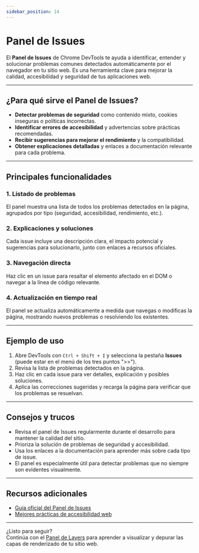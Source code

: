 ```yaml
---
sidebar_position: 14
---
```


# Panel de Issues

El **Panel de Issues** de Chrome DevTools te ayuda a identificar, entender y solucionar problemas comunes detectados automáticamente por el navegador en tu sitio web. Es una herramienta clave para mejorar la calidad, accesibilidad y seguridad de tus aplicaciones web.

---

## ¿Para qué sirve el Panel de Issues?

- **Detectar problemas de seguridad** como contenido mixto, cookies inseguras o políticas incorrectas.
- **Identificar errores de accesibilidad** y advertencias sobre prácticas recomendadas.
- **Recibir sugerencias para mejorar el rendimiento** y la compatibilidad.
- **Obtener explicaciones detalladas** y enlaces a documentación relevante para cada problema.

---

## Principales funcionalidades

### 1. Listado de problemas

El panel muestra una lista de todos los problemas detectados en la página, agrupados por tipo (seguridad, accesibilidad, rendimiento, etc.).

### 2. Explicaciones y soluciones

Cada issue incluye una descripción clara, el impacto potencial y sugerencias para solucionarlo, junto con enlaces a recursos oficiales.

### 3. Navegación directa

Haz clic en un issue para resaltar el elemento afectado en el DOM o navegar a la línea de código relevante.

### 4. Actualización en tiempo real

El panel se actualiza automáticamente a medida que navegas o modificas la página, mostrando nuevos problemas o resolviendo los existentes.

---

## Ejemplo de uso

1. Abre DevTools con `Ctrl + Shift + I` y selecciona la pestaña **Issues** (puede estar en el menú de los tres puntos ">>").
2. Revisa la lista de problemas detectados en la página.
3. Haz clic en cada issue para ver detalles, explicación y posibles soluciones.
4. Aplica las correcciones sugeridas y recarga la página para verificar que los problemas se resuelvan.

---

## Consejos y trucos

- Revisa el panel de Issues regularmente durante el desarrollo para mantener la calidad del sitio.
- Prioriza la solución de problemas de seguridad y accesibilidad.
- Usa los enlaces a la documentación para aprender más sobre cada tipo de issue.
- El panel es especialmente útil para detectar problemas que no siempre son evidentes visualmente.

---

## Recursos adicionales

- [Guía oficial del Panel de Issues](https://developer.chrome.com/docs/devtools/issues/)
- [Mejores prácticas de accesibilidad web](https://web.dev/accessibility/)

---

¿Listo para seguir?  
Continúa con el [Panel de Layers](./layers-panel.md) para aprender a visualizar y depurar las capas de renderizado de tu sitio web.